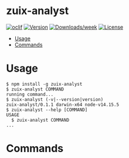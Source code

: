 zuix-analyst
============



[![oclif](https://img.shields.io/badge/cli-oclif-brightgreen.svg)](https://oclif.io)
[![Version](https://img.shields.io/npm/v/zuix-analyst.svg)](https://npmjs.org/package/zuix-analyst)
[![Downloads/week](https://img.shields.io/npm/dw/zuix-analyst.svg)](https://npmjs.org/package/zuix-analyst)
[![License](https://img.shields.io/npm/l/zuix-analyst.svg)](https://github.com/michael2995/zuix-analyst/blob/master/package.json)

<!-- toc -->
* [Usage](#usage)
* [Commands](#commands)
<!-- tocstop -->
# Usage
<!-- usage -->
```sh-session
$ npm install -g zuix-analyst
$ zuix-analyst COMMAND
running command...
$ zuix-analyst (-v|--version|version)
zuix-analyst/0.1.1 darwin-x64 node-v14.15.5
$ zuix-analyst --help [COMMAND]
USAGE
  $ zuix-analyst COMMAND
...
```
<!-- usagestop -->
# Commands
<!-- commands -->

<!-- commandsstop -->
